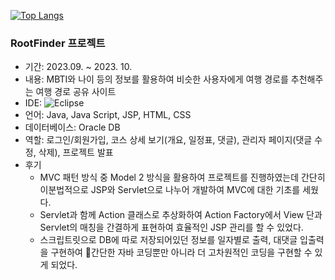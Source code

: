 [![Top Langs](https://github-readme-stats.vercel.app/api/top-langs/?username=quequuen&layout=compact)](https://github.com/quequuen/github-readme-stats)


<h3>RootFinder 프로젝트</h3>

- 기간: 2023.09. ~ 2023. 10.
- 내용: MBTI와 나이 등의 정보를 활용하여 비슷한 사용자에게 여행 경로를 추천해주는 여행 경로 공유 사이트
- IDE: ![Eclipse](https://img.shields.io/badge/Eclipse-FE7A16.svg?style=for-the-badge&logo=Eclipse&logoColor=white)
- 언어: Java, Java Script, JSP, HTML, CSS
- 데이터베이스: Oracle DB
- 역할: 로그인/회원가입, 코스 상세 보기(개요, 일정표, 댓글), 관리자 페이지(댓글 수정, 삭제), 프로젝트 발표
- 후기
  - MVC 패턴 방식 중 Model 2 방식을 활용하여 프로젝트를 진행하였는데 간단히 이분법적으로 JSP와 Servlet으로 나누어 개발하여 MVC에 대한 기초를 세웠다.
  - Servlet과 함께 Action 클래스로 추상화하여 Action Factory에서 View 단과 Servlet의 매칭을 간결하게 표현하여 효율적인 JSP 관리를 할 수 있었다.
  - 스크립트릿으로 DB에 따로 저장되어있던 정보를 일자별로 출력, 대댓글 입출력을 구현하여 간단한 자바 코딩뿐만 아니라 더 고차원적인 코딩을 구현할 수 있게 되었다.
